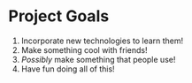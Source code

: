 # Project Goals

1. Incorporate new technologies to learn them!
2. Make something cool with friends!
3. _Possibly_ make something that people use!
4. Have fun doing all of this!
